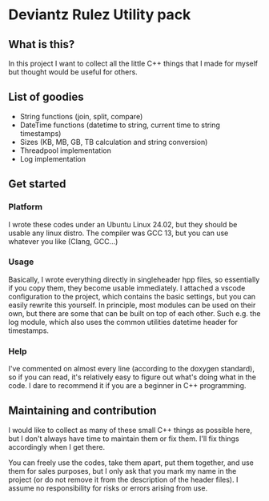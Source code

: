 # Deviantz Rulez Utility pack

## What is this?
In this project I want to collect all the little C++ things that I made for myself but thought would be useful for others.

## List of goodies
- String functions (join, split, compare)
- DateTime functions (datetime to string, current time to string timestamps)
- Sizes (KB, MB, GB, TB calculation and string conversion)
- Threadpool implementation
- Log implementation
  
## Get started
### Platform

I wrote these codes under an Ubuntu Linux 24.02, but they should be usable any linux distro.
The compiler was GCC 13, but you can use whatever you like (Clang, GCC...)
### Usage

Basically, I wrote everything directly in singleheader hpp files, so essentially if you copy them, they become usable immediately.
I attached a vscode configuration to the project, which contains the basic settings, but you can easily rewrite this yourself.
In principle, most modules can be used on their own, but there are some that can be built on top of each other.
Such e.g. the log module, which also uses the common utilities datetime header for timestamps.

### Help
I've commented on almost every line (according to the doxygen standard), so if you can read, it's relatively easy to figure out what's doing what in the code. I dare to recommend it if you are a beginner in C++ programming.

## Maintaining and contribution

I would like to collect as many of these small C++ things as possible here, but I don't always have time to maintain them or fix them. I'll fix things accordingly when I get there.

You can freely use the codes, take them apart, put them together, and use them for sales purposes, but I only ask that you mark my name in the project (or do not remove it from the description of the header files). I assume no responsibility for risks or errors arising from use.
